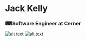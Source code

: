 # Jack Kelly
### ⌨Software Engineer at Cerner

<!-- Please don't remove this: Grab your social icons from https://github.com/carlsednaoui/gitsocial -->

[![alt text][2.1]][2]
[![alt text][6.1]][6]

[2.1]: https://i.ibb.co/QK8dtS1/dev-to-small.png (twitter icon with padding)
[6.1]: http://i.imgur.com/0o48UoR.png (github icon with padding)

[2]: https://dev.to/jackrkelly
[6]: https://github.com/JackRKelly

<!-- Please don't remove this: Grab your social icons from https://github.com/carlsednaoui/gitsocial -->
